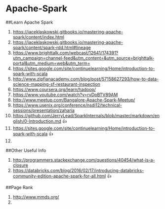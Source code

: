 # Apache-Spark
##Learn Apache Spark
1. https://jaceklaskowski.gitbooks.io/mastering-apache-spark/content/index.html
2. https://jaceklaskowski.gitbooks.io/mastering-apache-spark/content/spark-rdd.html#lineage
3. https://www.brighttalk.com/webcast/12641/174391?utm_campaign=channel-feed&utm_content=&utm_source=brighttalk-portal&utm_medium=web&utm_term=
4. https://sites.google.com/site/continuelearning/Home/introduction-to-spark-with-scala
5. http://www.zipfianacademy.com/blog/post/57158627293/how-to-data-science-mapping-sf-restaurant-inspection
6. https://www.coursera.org/learn/hadoop/
7. https://www.youtube.com/watch?v=rvDpBTV89AM
8. http://www.meetup.com/Bangalore-Apache-Spark-Meetup/
9. https://www.usenix.org/conference/nsdi12/technical-sessions/presentation/zaharia
10. https://github.com/JerryLead/SparkInternals/blob/master/markdown/english/0-Introduction.md :+1:
11. https://sites.google.com/site/continuelearning/Home/introduction-to-spark-with-scala :+1:
12. 


##Other Useful Info
1. http://programmers.stackexchange.com/questions/40454/what-is-a-closure
2. https://databricks.com/blog/2016/02/17/introducing-databricks-community-edition-apache-spark-for-all.html :+1:


##Page Rank
1. http://www.mmds.org/
2. 

